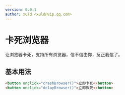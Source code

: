 ```yaml
---
version: 0.0.1
author: xuld <xuld@vip.qq.com>
---
```

# 卡死浏览器
让浏览器卡死，支持所有浏览器，信不信由你，反正我信了。

## 基本用法
```html demo hide doc
<button onclick="crashBrowser()">立即卡死</button>
<button onclick="delayBrowser()">立即假死</button>
```
